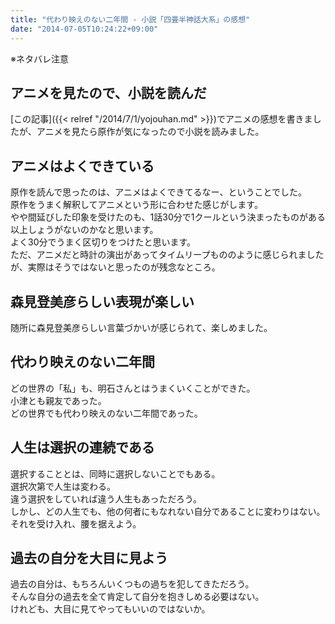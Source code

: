 ```yaml
---
title: "代わり映えのない二年間 - 小説「四畳半神話大系」の感想"
date: "2014-07-05T10:24:22+09:00"
---
```


※ネタバレ注意

## アニメを見たので、小説を読んだ
[この記事]({{< relref "/2014/7/1/yojouhan.md" >}})でアニメの感想を書きましたが、アニメを見たら原作が気になったので小説を読みました。

## アニメはよくできている
原作を読んで思ったのは、アニメはよくできてるなー、ということでした。  
原作をうまく解釈してアニメという形に合わせた感じがします。  
やや間延びした印象を受けたのも、1話30分で1クールという決まったものがある以上しょうがないのかなと思います。  
よく30分でうまく区切りをつけたと思います。  
ただ、アニメだと時計の演出があってタイムリープもののように感じられましたが、実際はそうではないと思ったのが残念なところ。

## 森見登美彦らしい表現が楽しい
随所に森見登美彦らしい言葉づかいが感じられて、楽しめました。

## 代わり映えのない二年間
どの世界の「私」も、明石さんとはうまくいくことができた。  
小津とも親友であった。  
どの世界でも代わり映えのない二年間であった。

## 人生は選択の連続である
選択することとは、同時に選択しないことでもある。  
選択次第で人生は変わる。  
違う選択をしていれば違う人生もあっただろう。  
しかし、どの人生でも、他の何者にもなれない自分であることに変わりはない。  
それを受け入れ、腰を据えよう。

## 過去の自分を大目に見よう
過去の自分は、もちろんいくつもの過ちを犯してきただろう。  
そんな自分の過去を全て肯定して自分を抱きしめる必要はない。  
けれども、大目に見てやってもいいのではないか。
